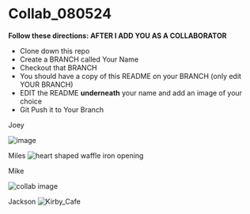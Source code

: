 # Collab_080524

<b>Follow these directions: AFTER I ADD YOU AS A COLLABORATOR</b>

- Clone down this repo
- Create a BRANCH called Your Name
- Checkout that BRANCH
- You should have a copy of this README on your BRANCH (only edit YOUR BRANCH)
- EDIT the README <b>underneath</b> your name and add an image of your choice
- Git Push it to Your Branch


Joey

![image](https://th.bing.com/th/id/R.72913f5702beaf3b365d2858becd42d2?rik=lCKU3hRWYqItDA&pid=ImgRaw&r=0)


Miles
![heart shaped waffle iron opening](https://64.media.tumblr.com/670c693dbeb396cfd1c8390868901368/9c83505f6c34d27f-a6/s500x750/3611fecfc73b9fad3ca7f022b70177a78a475c13.gifv)


Mike


![collab image](https://www.grupooneair.com/wp-content/uploads/2023/02/why-are-storms-given-names.jpg)




Jackson
![Kirby_Cafe](https://scontent.fphl1-1.fna.fbcdn.net/v/t39.30808-6/358425271_6363910547011074_5781291568439965650_n.jpg?_nc_cat=105&ccb=1-7&_nc_sid=127cfc&_nc_ohc=OwI9vm3J46UQ7kNvgHSm08w&_nc_ht=scontent.fphl1-1.fna&oh=00_AYDX3WCBpA1KYT4AXyA1F2YCqESDtqC-0vRoHK8rhZbf3g&oe=66B845DF)
